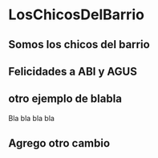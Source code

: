 # LosChicosDelBarrio
## Somos los chicos del barrio
## Felicidades a ABI y AGUS
## otro ejemplo de blabla
Bla bla bla bla

## Agrego otro cambio 